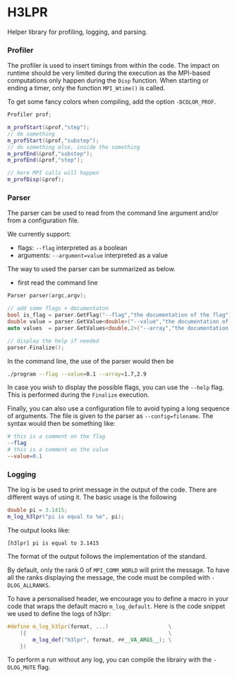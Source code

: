# H3LPR

Helper library for profiling, logging, and parsing.


### Profiler

The profiler is used to insert timings from within the code.
The impact on runtime should be very limited during the execution as the MPI-based computations only happen during the `Disp` function.
When starting or ending a timer, only the function `MPI_Wtime()` is called.

To get some fancy colors when compiling, add the option `-DCOLOR_PROF`.


```c++
Profiler prof;

m_profStart(&prof,"step");
// do something
m_profStart(&prof,"substep");
// do something else, inside the something
m_profEnd(&prof,"substep");
m_profEnd(&prof,"step");

// here MPI calls will happen
m_profDisp(&prof);
```

### Parser

The parser can be used to read from the command line argument and/or from a configuration file.

We currently support:

- flags: `--flag` interpreted as a boolean
- arguments: `--argument=value` interpreted as a value

The way to used the parser can be summarized as below.
- first read the command line

```c++
Parser parser(argc,argv);

// add some flags + documentaton
bool is_flag = parser.GetFlag("--flag","the documentation of the flag");
double value = parser.GetValue<double>("--value","the documentation of the value",0.1);
auto values  = parser.GetValues<double,2>("--array","the documentation of the values",{0.1,0.2});

// display the help if needed
parser.Finalize();
```

In the command line, the use of the parser would then be

```bash
./program --flag --value=0.1 --array=1.7,2.9
```

In case you wish to display the possible flags, you can use the `--help` flag.
This is performed during the `Finalize` execution.

Finally, you can also use a configuration file to avoid typing a long sequence of arguments.
The file is given to the parser as `--config=filename`. The syntax would then be something like:

```makefile
# this is a comment on the flag
--flag
# this is a comment on the value
--value=0.1
```


### Logging

The log is be used to print message in the output of the code. There are different ways of using it. 
The basic usage is the following

```c++
double pi = 3.1415;
m_log_h3lpr("pi is equal to %e", pi);
```

The output looks like: 

```text
[h3lpr] pi is equal to 3.1415
```
The format of the output follows the implementation of the standard. 

By default, only the rank 0 of `MPI_COMM_WORLD` will print the message. To have all the ranks displaying the message, the code must be compiled with `-DLOG_ALLRANKS`. 

To have a personalised header, we encourage you to define a macro in your code that wraps the default macro `m_log_default`. Here is the code snippet we used to define the logs of h3lpr:

```c++
#define m_log_h3lpr(format, ...)                   \
    ({                                             \
        m_log_def("h3lpr", format, ##__VA_ARGS__); \
    })
```
To perform a run without any log, you can compile the librairy with the `-DLOG_MUTE` flag.
